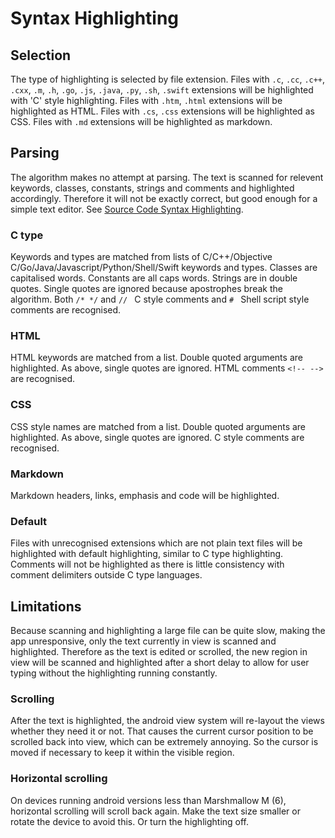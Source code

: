 # Syntax Highlighting

## Selection
The type of highlighting is selected by file extension. Files with
`.c`, `.cc`, `.c++`, `.cxx`, `.m`, `.h`, `.go`, `.js`, `.java`, `.py`,
`.sh`, `.swift` extensions will be highlighted with 'C' style
highlighting. Files with `.htm`, `.html` extensions will be
highlighted as HTML. Files with `.cs`, `.css` extensions will be
highlighted as CSS. Files with `.md` extensions will be highlighted as
markdown.

## Parsing
The algorithm makes no attempt at parsing. The text is scanned for
relevent keywords, classes, constants, strings and comments and
highlighted accordingly. Therefore it will not be exactly correct, but
good enough for a simple text editor. See [Source Code Syntax
Highlighting][1].

### C type
Keywords and types are matched from lists of C/C++/Objective
C/Go/Java/Javascript/Python/Shell/Swift keywords and types. Classes
are capitalised words. Constants are all caps words. Strings are in
double quotes. Single quotes are ignored because apostrophes break the
algorithm. Both `/* */` and `// ` C style comments and `# ` Shell
script style comments are recognised.

### HTML
HTML keywords are matched from a list. Double quoted arguments are
highlighted. As above, single quotes are ignored. HTML comments `<!--
-->` are recognised.

### CSS
CSS style names are matched from a list. Double quoted arguments are
highlighted. As above, single quotes are ignored. C style comments are
recognised.

### Markdown
Markdown headers, links, emphasis and code will be highlighted.

### Default
Files with unrecognised extensions which are not plain text files
will be highlighted with default highlighting, similar to C type
highlighting. Comments will not be highlighted as there is little
consistency with comment delimiters outside C type languages.

## Limitations
Because scanning and highlighting a large file can be quite slow,
making the app unresponsive, only the text currently in view is
scanned and highlighted. Therefore as the text is edited or scrolled,
the new region in view will be scanned and highlighted after a short
delay to allow for user typing without the highlighting running
constantly.

### Scrolling
After the text is highlighted, the android view system will re-layout
the views whether they need it or not. That causes the current cursor
position to be scrolled back into view, which can be extremely
annoying. So the cursor is moved if necessary to keep it within the
visible region.

### Horizontal scrolling
On devices running android versions less than Marshmallow M (6),
horizontal scrolling will scroll back again. Make the text size
smaller or rotate the device to avoid this. Or turn the highlighting
off.

 [1]: https://billthefarmer.github.io/blog/post/source-code-highlighting (https://billthefarmer.github.io/blog/post/source-code-highlighting)
